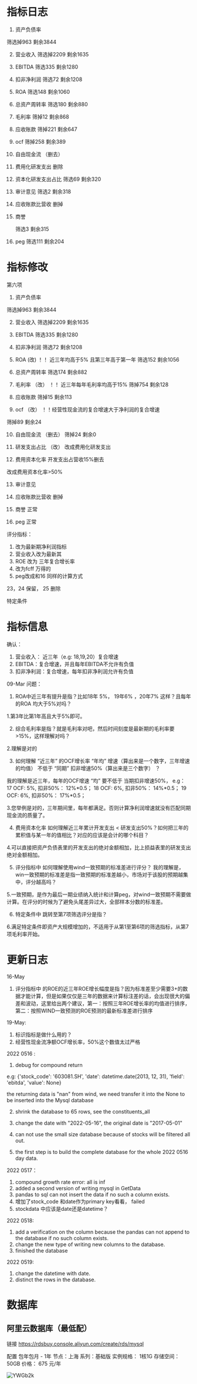 # 指标日志

1. 资产负债率

筛选掉963
剩余3844

2. 营业收入
  筛选掉2209
  剩余1635

3. EBITDA 
  筛选335
  剩余1280

4. 扣非净利润
  筛选72
  剩余1208

5. ROA 
  筛选148
  剩余1060

6. 总资产周转率
  筛选180
  剩余880

7. 毛利率
  筛掉12
  剩余868

8. 应收账款
  筛掉221
  剩余647

9. ocf
  筛掉258
  剩余389

10. 自由现金流 （删去）

11. 费用化研发支出 删除

12. 资本化研发支出占比
    筛选69
    剩余320

13. 审计意见
    筛选2
    剩余318

14. 应收账款比营收 
    删掉 

15. 商誉

    筛选3 
    剩余315

16. peg
筛选111
剩余204



# 指标修改

第六项

1. 资产负债率

筛选掉963
剩余3844

2. 营业收入
筛选掉2209
剩余1635

3. EBITDA 
筛选335
剩余1280

4. 扣非净利润
筛选72
剩余1208

5. ROA (改)
！！
近三年均高于5% 且第三年高于第一年
筛选152
剩余1056

6. 总资产周转率
筛选174
剩余882

7. 毛利率 （改）
！！
近三年每年毛利率均高于15%
筛掉754
剩余128

8. 应收账款
筛掉15
剩余113

9. ocf （改）
！！经营性现金流的复合增速大于净利润的复合增速

筛掉89
剩余24

10. 自由现金流 （删去）
筛掉24
剩余0

11. 研发支出占比 （改）
改成费用化研发支出

12. 费用资本化率
开发支出占营收15%删去

改成费用资本化率>50% 

13. 审计意见

14. 应收账款比营收 
删掉 

15. 商誉
正常
16. peg
正常

评分指标：
1. 改为最新期净利润指标
2. 营业收入改为最新其
3. ROE
改为 三年复合增长率
4. 改为fcff 万得的
5. peg改成和16 同样的计算方式 


23，24 保留， 25 删除


特定条件






# 指标信息
确认：
1. 营业收入： 近三年（e.g: 18,19,20）复合增速
2. EBITDA：复合增速，并且每年EBITDA不允许有负值
3. 扣非净利润：复合增速，每年扣非净利润允许有负值


09-Mar
问题：
1. ROA中近三年有提升是指？比如18年 5%， 19年6% ，20年7% 这样？且每年的ROA
均大于5%对吗？

1.第3年比第1年高且大于5%即可。

2. 综合毛利率是指？就是毛利率对吧，然后时间刻度是最新期的毛利率要>15%，这样理解对吗？

2.理解是对的

3. 如何理解 “近三年” 的OCF增长率 “年均” 增速（算出来是一个数字，三年增速的均值） 不低于 “同期” 扣非增速50%（算出来是三个数字） ？ 


我的理解是近三年，每年的OCF增速 “均” 要不低于 当期扣非增速50%，
e.g：
17 OCF: 5%, 扣非50%： 12%*0.5；
18 OCF: 6%, 扣非50%： 14%*0.5；
19 OCF: 6%, 扣非50%： 17%*0.5；

3.您举例是对的，三年期间里，每年都满足。否则计算净利润增速就没有匹配同期现金流的质量了。

4. 费用资本化率
如何理解近三年累计开发支出 < 研发支出50%？如何把三年的累积值与某一年的值相比？对应的应该是会计的哪个科目？

4.可以直接把资产负债表里的开发支出的绝对金额相加，比上损益表里的研发支出绝对金额相加。

5. 评分指标中
如何理解使用wind一致预期的标准差进行评分？
我的理解是，win一致预期的标准差是指一致预期的标准差越小，市场对于该股的预期越集中，评分越高吗？

5.一致预期，是作为最后一期业绩纳入统计和计算peg，对wind一致预期不需要做计算。在评分的时候为了避免头尾差异过大，全部样本分数的标准差。

6. 特定条件中
跳转至第7项筛选评分是指？

6.满足特定条件即资产大规模增加的，不适用于从第1至第6项的筛选指标，从第7项毛利率开始。


# 更新日志

16-May

1. 评分指标中 的ROE的近三年ROE增长幅度是指？因为标准差至少需要3+的数据才能计算，但是如果仅仅是三年的数据来计算标注差的话，会出现很大的偏差和波动，这里给出两个建议，第一：按照三年ROE增长率的均值进行排序，第二：按照WIND一致预测的ROE预测的最新标准差进行排序


19-May:

1. 标识指标是做什么用的？
2. 经营性现金流净额OCF增长率，50%这个数值太过严格




2022 0516 :
1. debug for compound return

e.g:
{'stock_code': '603081.SH', 'date': datetime.date(2013, 12, 31), 'field': 'ebitda', 'value': None}

the returning data is "nan" from wind, we need transfer it into the None to be inserted into the Mysql database

2. shrink the database to 65 rows, see the constituents_all

3. change the date with "2022-05-16", the original date is "2017-05-01"

4. can not use the small size database because of stocks will be filtered all out.

5. the first step is to build the complete database for the whole 2022 0516 day data.

2022 0517：

1. compound growth rate error: all is inf
2. added a second version of writing mysql in GetData
3. pandas to sql can not insert the data if no such a column exists.
4. 增加了stock_code 和date作为primary key看看， failed
5. stockdata 中应该是date还是datetime？


2022 0518: 

1. add a verification on the column because the pandas can not append to the database if no such column exists.
2. change the new type of writing new columns to the database.
3. finished the database


2022 0519: 
1. change the datetime with date.
2. distinct the rows in the database.




# 数据库
## 阿里云数据库（最低配）

链接
https://rdsbuy.console.aliyun.com/create/rds/mysql

配置
包年包月 - 1年
节点：上海
系列：基础版
实例规格： 1核1G
存储空间： 50GB
价格： 675 元/年

![YWGb2k](https://raw.githubusercontent.com/Cholianlll/Upic_repo/main/uPic/YWGb2k.png?token=ANDW5GWMRT2W7LG65SYVYW3CTJ7NO)



